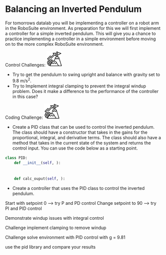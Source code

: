 # Balancing an Inverted Pendulum

For tomorrows datalab you will be implementing a controller on a robot arm in the RoboSuite environment. As preparation for this we will first implement a controller for a simple inverted pendulum. This will give you a chance to practice implementing a controller in a simple environment before moving on to the more complex RoboSuite environment.

Control Challenges: <img src="Images/challenge.png" height="50" />

- Try to get the pendulum to swing upright and balance with gravity set to 9.8 m/s<sup>2</sup>. 
- Try to Implement integral clamping to prevent the integral windup problem. Does it make a difference to the performance of the controller in this case?

Coding Challenge: <img src="Images/challenge.png" height="50" />
- Create a PID class that can be used to control the inverted pendulum. The class should have a constructor that takes in the gains for the proportional, integral, and derivative terms. The class should also have a method that takes in the current state of the system and returns the control input. You can use the code below as a starting point.

```python
class PID:
    def __init__(self, ):


    def calc_ouput(self, ):

```

- Create a controller that uses the PID class to control the inverted pendulum. 

Start with setpoint 0 --> try P and PD control
Change setpoint to 90 --> try PI and PID control

Demonstrate windup issues with integral control

Challenge implement clamping to remove windup

Challenge solve environment with PID control with g = 9.81

use the pid library and compare your results
